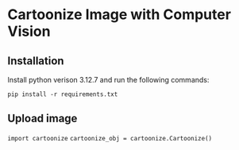 # Cartoonize Image with Computer Vision

## Installation
Install python verison 3.12.7 and run the following commands:

```pip install -r requirements.txt```

## Upload image
```import cartoonize```
```cartoonize_obj = cartoonize.Cartoonize()```
